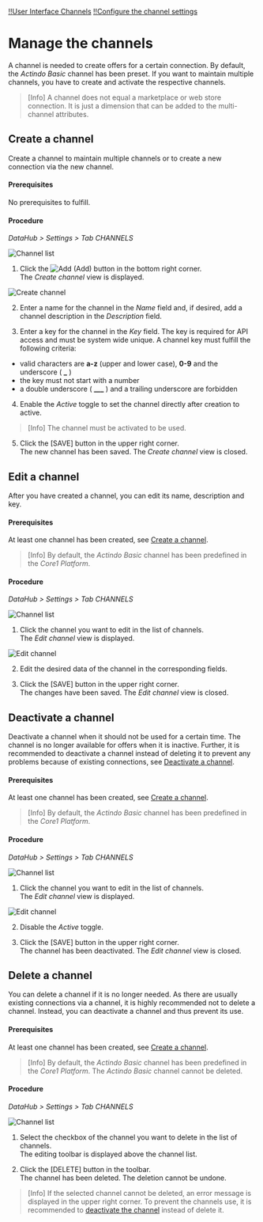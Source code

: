 [!!User Interface Channels](../UserInterface/02e_Channels.md)
[!!Configure the channel settings](../../PIM/Integration/ConfigureChannels.md)


# Manage the channels

A channel is needed to create offers for a certain connection.
By default, the *Actindo Basic* channel has been preset.
If you want to maintain multiple channels, you have to create and activate the respective channels.

> [Info] A channel does not equal a marketplace or web store connection. It is just a dimension that can be added to the multi-channel attributes.

[comment]: <> (Insert link for procedure about creating a new connection when available)

## Create a channel

Create a channel to maintain multiple channels or to create a new connection via the new channel.

#### Prerequisites

No prerequisites to fulfill.

#### Procedure

*DataHub > Settings > Tab CHANNELS*

![Channel list](../../Assets/Screenshots/DataHub/Settings/Channels/ChannelList.png "[Channel list]")

1. Click the ![Add](../../Assets/Icons/Plus01.png "[Add]") (Add) button in the bottom right corner.   
  The *Create channel* view is displayed.

  ![Create channel](../../Assets/Screenshots/DataHub/Settings/Channels/CreateChannel.png "[Create channel]")

2. Enter a name for the channel in the *Name* field and, if desired, add a channel description in the  *Description* field.


3. Enter a key for the channel in the *Key* field. The key is required for API access and must be system wide unique. A channel key must fulfill the following criteria:
  - valid characters are **a-z** (upper and lower case), **0-9** and the underscore ( **_** )
  - the key must not start with a number
  - a double underscore ( **___** ) and a trailing underscore are forbidden


4. Enable the *Active* toggle to set the channel directly after creation to active.

  > [Info] The channel must be activated to be used.

5. Click the [SAVE] button in the upper right corner.   
  The new channel has been saved. The *Create channel* view is closed.  



## Edit a channel

After you have created a channel, you can edit its name, description and key.

#### Prerequisites

At least one channel has been created, see [Create a channel](../Integration/CreateChannel.md).

> [Info] By default, the *Actindo Basic* channel has been predefined in the *Core1 Platform*.

#### Procedure

*DataHub > Settings > Tab CHANNELS*

![Channel list](../../Assets/Screenshots/DataHub/Settings/Channels/ChannelList.png "[Channel list]")

1. Click the channel you want to edit in the list of channels.   
  The *Edit channel* view is displayed.

  ![Edit channel](../../Assets/Screenshots/DataHub/Settings/Channels/EditChannel.png "[Edit channel]")

2. Edit the desired data of the channel in the corresponding fields.

3. Click the [SAVE] button in the upper right corner.   
  The changes have been saved. The *Edit channel* view is closed.  



## Deactivate a channel

Deactivate a channel when it should not be used for a certain time.
The channel is no longer available for offers when it is inactive.
Further, it is recommended to deactivate a channel instead of deleting it to prevent any problems because of existing connections, see [Deactivate a channel](#deactivate-a-channel).

#### Prerequisites

At least one channel has been created, see [Create a channel](#create-a-channel).

> [Info] By default, the *Actindo Basic* channel has been predefined in the *Core1 Platform*.

#### Procedure

*DataHub > Settings > Tab CHANNELS*

![Channel list](../../Assets/Screenshots/DataHub/Settings/Channels/ChannelList.png "[Channel list]")

1. Click the channel you want to edit in the list of channels.   
  The *Edit channel* view is displayed.

  ![Edit channel](../../Assets/Screenshots/DataHub/Settings/Channels/EditChannel.png "[Edit channel]")

2. Disable the *Active* toggle.

3. Click the [SAVE] button in the upper right corner.   
  The channel has been deactivated. The *Edit channel* view is closed.



## Delete a channel

You can delete a channel if it is no longer needed. As there are usually existing connections via a channel, it is highly recommended not to delete a channel. Instead, you can deactivate a channel and thus prevent its use.

#### Prerequisites

At least one channel has been created, see [Create a channel](#create-a-channel).

> [Info] By default, the *Actindo Basic* channel has been predefined in the *Core1 Platform*. The *Actindo Basic* channel cannot be deleted.

#### Procedure

*DataHub > Settings > Tab CHANNELS*

![Channel list](../../Assets/Screenshots/DataHub/Settings/Channels/ChannelList.png "[Channel list]")

1. Select the checkbox of the channel you want to delete in the list of channels.    
  The editing toolbar is displayed above the channel list.

2. Click the [DELETE] button in the toolbar.  
  The channel has been deleted. The deletion cannot be undone.

  > [Info] If the selected channel cannot be deleted, an error message is displayed in the upper right corner. To prevent the channels use, it is recommended to [deactivate the channel](#deactivate-a-channel) instead of delete it.
